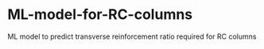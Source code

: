 # ML-model-for-RC-columns
ML model to predict transverse reinforcement ratio required for RC columns
